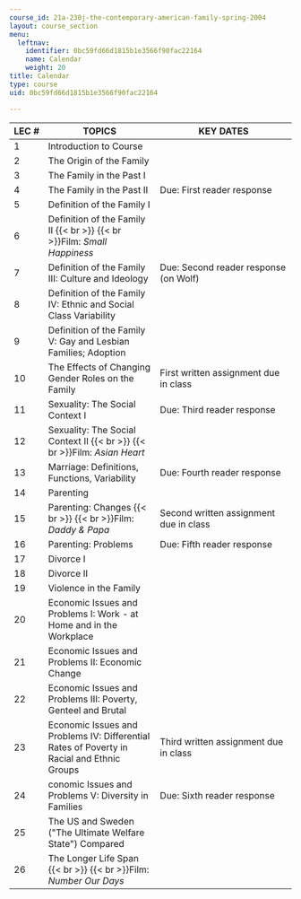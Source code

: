 ```yaml
---
course_id: 21a-230j-the-contemporary-american-family-spring-2004
layout: course_section
menu:
  leftnav:
    identifier: 0bc59fd66d1815b1e3566f90fac22164
    name: Calendar
    weight: 20
title: Calendar
type: course
uid: 0bc59fd66d1815b1e3566f90fac22164

---
```


| LEC # | TOPICS | KEY DATES |
| --- | --- | --- |
| 1 | Introduction to Course |  |
| 2 | The Origin of the Family |  |
| 3 | The Family in the Past I |  |
| 4 | The Family in the Past II | Due: First reader response |
| 5 | Definition of the Family I |  |
| 6 | Definition of the Family II  {{< br >}}  {{< br >}}Film: _Small Happiness_ |  |
| 7 | Definition of the Family III: Culture and Ideology | Due: Second reader response (on Wolf) |
| 8 | Definition of the Family IV: Ethnic and Social Class Variability |  |
| 9 | Definition of the Family V: Gay and Lesbian Families; Adoption |  |
| 10 | The Effects of Changing Gender Roles on the Family | First written assignment due in class |
| 11 | Sexuality: The Social Context I | Due: Third reader response |
| 12 | Sexuality: The Social Context II  {{< br >}}  {{< br >}}Film: _Asian Heart_ |  |
| 13 | Marriage: Definitions, Functions, Variability | Due: Fourth reader response |
| 14 | Parenting |  |
| 15 | Parenting: Changes  {{< br >}}  {{< br >}}Film: _Daddy & Papa_ | Second written assignment due in class |
| 16 | Parenting: Problems | Due: Fifth reader response |
| 17 | Divorce I |  |
| 18 | Divorce II |  |
| 19 | Violence in the Family |  |
| 20 | Economic Issues and Problems I: Work - at Home and in the Workplace |  |
| 21 | Economic Issues and Problems II: Economic Change |  |
| 22 | Economic Issues and Problems III: Poverty, Genteel and Brutal |  |
| 23 | Economic Issues and Problems IV: Differential Rates of Poverty in Racial and Ethnic Groups | Third written assignment due in class |
| 24 | conomic Issues and Problems V: Diversity in Families | Due: Sixth reader response |
| 25 | The US and Sweden ("The Ultimate Welfare State") Compared |  |
| 26 | The Longer Life Span  {{< br >}}  {{< br >}}Film: _Number Our Days_ |